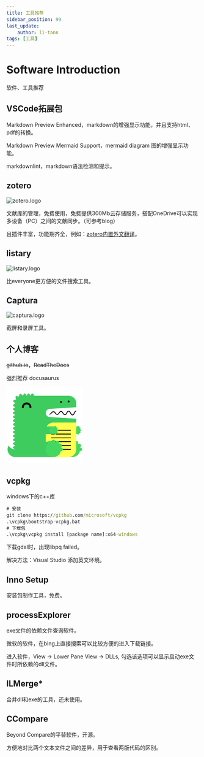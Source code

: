 ```yaml
---
title: 工具推荐
sidebar_position: 99
last_update:
    author: li-tann
tags: [工具]
---
```


# Software Introduction

软件、工具推荐

## VSCode拓展包

Markdown Preview Enhanced，markdown的增强显示功能，并且支持html、pdf的转换。

Markdown Preview Mermaid Support，mermaid diagram 图的增强显示功能。

markdownlint，markdown语法检测和提示。

## zotero

![zotero.logo](https://www.zotero.org/static/images/bs4theme/zotero-logo.1519312231.svg)

文献库的管理，免费使用，免费提供300Mb云存储服务，搭配OneDrive可以实现多设备（PC）之间的文献同步。（可参考blog）

且插件丰富，功能期齐全，例如：[zotero内置外文翻译](https://github.com/windingwind/zotero-pdf-translate.git)。

## listary

![listary.logo](https://www.listary.com/wp-content/themes/listary5/images/logo.png)

比everyone更方便的文件搜索工具。

## Captura

![captura.logo](https://mathewsachin.github.io/Captura/assets/favicon.ico)

截屏和录屏工具。

## 个人博客

~~github.io~~，~~ReadTheDocs~~

强烈推荐 docusaurus

![dcousaurus.logo](../static/img/docusaurus.png)

## vcpkg

windows下的c++库

```cmd
# 安装
git clone https://github.com/microsoft/vcpkg
.\vcpkg\bootstrap-vcpkg.bat
# 下载包 
.\vcpkg\vcpkg install [package name]:x64-windows
```

下载gdal时，出现libpq failed。

解决方法：Visual Studio 添加英文环境。

## Inno Setup

安装包制作工具，免费。

## processExplorer

exe文件的依赖文件查询软件。

微软的软件，在bing上直接搜索可以比较方便的进入下载链接。

进入软件，View -> Lower Pane View -> DLLs, 勾选该选项可以显示启动exe文件时所依赖的dll文件。

## ILMerge*

合并dll和exe的工具，还未使用。

## CCompare

Beyond Compare的平替软件，开源。

方便地对比两个文本文件之间的差异，用于查看两版代码的区别。
